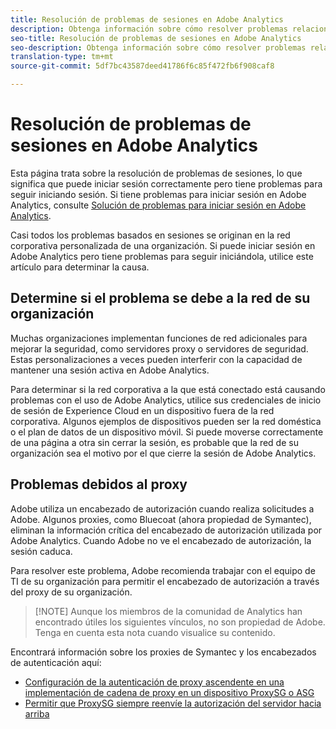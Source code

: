 ```yaml
---
title: Resolución de problemas de sesiones en Adobe Analytics
description: Obtenga información sobre cómo resolver problemas relacionados con la desconexión de Adobe Analytics.
seo-title: Resolución de problemas de sesiones en Adobe Analytics
seo-description: Obtenga información sobre cómo resolver problemas relacionados con la desconexión de Adobe Analytics.
translation-type: tm+mt
source-git-commit: 5df7bc43587deed41786f6c85f472fb6f908caf8

---
```



# Resolución de problemas de sesiones en Adobe Analytics

Esta página trata sobre la resolución de problemas de sesiones, lo que significa que puede iniciar sesión correctamente pero tiene problemas para seguir iniciando sesión. Si tiene problemas para iniciar sesión en Adobe Analytics, consulte [Solución de problemas para iniciar sesión en Adobe Analytics](troubleshoot-login.md).

Casi todos los problemas basados en sesiones se originan en la red corporativa personalizada de una organización. Si puede iniciar sesión en Adobe Analytics pero tiene problemas para seguir iniciándola, utilice este artículo para determinar la causa.

## Determine si el problema se debe a la red de su organización

Muchas organizaciones implementan funciones de red adicionales para mejorar la seguridad, como servidores proxy o servidores de seguridad. Estas personalizaciones a veces pueden interferir con la capacidad de mantener una sesión activa en Adobe Analytics.

Para determinar si la red corporativa a la que está conectado está causando problemas con el uso de Adobe Analytics, utilice sus credenciales de inicio de sesión de Experience Cloud en un dispositivo fuera de la red corporativa. Algunos ejemplos de dispositivos pueden ser la red doméstica o el plan de datos de un dispositivo móvil. Si puede moverse correctamente de una página a otra sin cerrar la sesión, es probable que la red de su organización sea el motivo por el que cierre la sesión de Adobe Analytics.

## Problemas debidos al proxy

Adobe utiliza un encabezado de autorización cuando realiza solicitudes a Adobe. Algunos proxies, como Bluecoat (ahora propiedad de Symantec), eliminan la información crítica del encabezado de autorización utilizada por Adobe Analytics. Cuando Adobe no ve el encabezado de autorización, la sesión caduca.

Para resolver este problema, Adobe recomienda trabajar con el equipo de TI de su organización para permitir el encabezado de autorización a través del proxy de su organización.

> [!NOTE] Aunque los miembros de la comunidad de Analytics han encontrado útiles los siguientes vínculos, no son propiedad de Adobe. Tenga en cuenta esta nota cuando visualice su contenido.

Encontrará información sobre los proxies de Symantec y los encabezados de autenticación aquí:

* [Configuración de la autenticación de proxy ascendente en una implementación de cadena de proxy en un dispositivo ProxySG o ASG](https://support.symantec.com/en_US/article.TECH246122.html)
* [Permitir que ProxySG siempre reenvíe la autorización del servidor hacia arriba](https://support.symantec.com/en_US/article.TECH244708.html)
